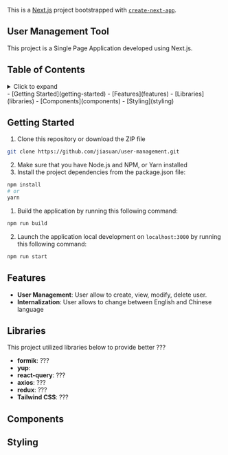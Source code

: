 This is a [Next.js](https://nextjs.org/) project bootstrapped with [`create-next-app`](https://github.com/vercel/next.js/tree/canary/packages/create-next-app).

## User Management Tool

This project is a Single Page Application developed using Next.js.

## Table of Contents

<details><summary>Click to expand</summary></details>
- [Getting Started](getting-started)
- [Features](features)
- [Libraries](libraries)
- [Components](components)
- [Styling](styling)



## Getting Started
1. Clone this repository or download the ZIP file
```sh
git clone https://github.com/jiasuan/user-management.git
```

2. Make sure that you have Node.js and NPM, or Yarn installed
3. Install the project dependencies from the package.json file:
```sh
npm install
# or
yarn
```

1. Build the application by running this following command:
```sh
npm run build
```

2. Launch the application local development on `localhost:3000` by running this following command:
```sh
npm run start
```

## Features
- **User Management**: User allow to create, view, modify, delete user.
- **Internalization**: User allows to change between English and Chinese language

## Libraries
This project utilized libraries below to provide better ???
- **formik**: ???
- **yup**:
- **react-query**: ???
- **axios**: ???
- **redux**: ???
- **Tailwind CSS**: ???

## Components

## Styling
